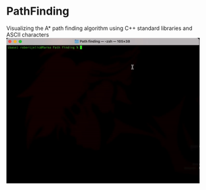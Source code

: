 # PathFinding
Visualizing the A* path finding algorithm using C++ standard libraries and ASCII characters
![Alt Text](https://github.com/hogfig/PathFinding/blob/main/PathFinding.gif)
